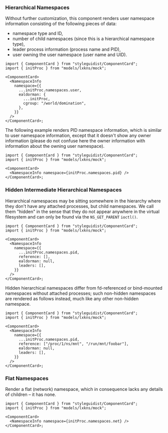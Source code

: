 ### Hierarchical Namespaces

Without further customization, this component renders user namespace information
consisting of the following pieces of data:

- namespace type and ID,
- number of child namespaces (since this is a hierarchical namespace type),
- leader process information (process name and PID),
- user owning the user namespace (user name and UID).

```tsx
import { ComponentCard } from "styleguidist/ComponentCard";
import { initProc } from "models/lxkns/mock";

<ComponentCard>
  <NamespaceInfo
    namespace={{
      ...initProc.namespaces.user,
      ealdorman: {
        ...initProc,
        cgroup: "/world/domination",
      },
    }}
  />
</ComponentCard>;
```

The following example renders PID namespace information, which is similar to
user namespace information, except that it doesn't show any owner information
(please do not confuse here the owner information with information about the
owning user namespace).

```tsx
import { ComponentCard } from "styleguidist/ComponentCard";
import { initProc } from "models/lxkns/mock";

<ComponentCard>
  <NamespaceInfo namespace={initProc.namespaces.pid} />
</ComponentCard>;
```

### Hidden Intermediate Hierarchical Namespaces

Hierarchical namespaces may be sitting somewhere in the hierarchy where they
don't have any attached processes, but child namespaces. We call them "hidden"
in the sense that they do not appear anywhere in the virtual filesystem and can
only be found via the `NS_GET_PARENT` `ioctl()`.

```tsx
import { ComponentCard } from "styleguidist/ComponentCard";
import { initProc } from "models/lxkns/mock";

<ComponentCard>
  <NamespaceInfo
    namespace={{
      ...initProc.namespaces.pid,
      reference: [],
      ealdorman: null,
      leaders: [],
    }}
  />
</ComponentCard>;
```

Hidden hierarchical namespaces differ from fd-referenced or bind-mounted
namespaces without attached processes; such non-hidden namespaces are rendered
as follows instead, much like any other non-hidden namespace.

```tsx
import { ComponentCard } from "styleguidist/ComponentCard";
import { initProc } from "models/lxkns/mock";

<ComponentCard>
  <NamespaceInfo
    namespace={{
      ...initProc.namespaces.pid,
      reference: ["/proc/1/ns/mnt", "/run/mnt/foobar"],
      ealdorman: null,
      leaders: [],
    }}
  />
</ComponentCard>;
```

### Flat Namespaces

Render a flat (network) namespace, which in consequence lacks any details of
children – it has none.

```tsx
import { ComponentCard } from "styleguidist/ComponentCard";
import { initProc } from "models/lxkns/mock";

<ComponentCard>
  <NamespaceInfo namespace={initProc.namespaces.net} />
</ComponentCard>;
```
